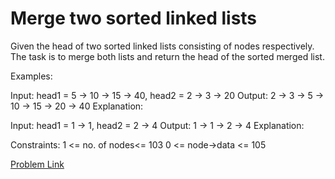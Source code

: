 # Merge two sorted linked lists

Given the head of two sorted linked lists consisting of nodes respectively. The task is to merge both lists and return the head of the sorted merged list.

Examples:

Input: head1 = 5 -> 10 -> 15 -> 40, head2 = 2 -> 3 -> 20
Output: 2 -> 3 -> 5 -> 10 -> 15 -> 20 -> 40
Explanation:


Input: head1 = 1 -> 1, head2 = 2 -> 4
Output: 1 -> 1 -> 2 -> 4
Explanation:


Constraints:
1 <= no. of nodes<= 103
0 <= node->data <= 105

[Problem Link](https://www.geeksforgeeks.org/problems/merge-two-sorted-linked-lists/1)